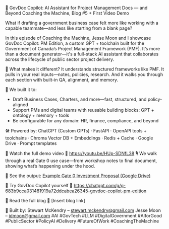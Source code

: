🚀 GovDoc Copilot: AI Assistant for Project Management Docs — and Beyond
Coaching the Machine, Blog #5 + First Video Demo

What if drafting a government business case felt more like working with a capable teammate—and less like starting from a blank page?

In this episode of Coaching the Machine, Jesse Moon and I showcase GovDoc Copilot: PM Edition, a custom GPT + toolchain built for the Government of Canada’s Project Management Framework (PMF). It’s more than a document generator—it's a full-stack AI assistant that collaborates across the lifecycle of public sector project delivery.

🧠 What makes it different?
It understands structured frameworks like PMF. It pulls in your real inputs—notes, policies, research. And it walks you through each section with built-in QA, alignment, and memory.

🎯 We built it to:
- Draft Business Cases, Charters, and more—fast, structured, and policy-aligned
- Support PMs and digital teams with reusable building blocks: GPT + ontology + memory + tools
- Be configurable for any domain: HR, finance, compliance, and beyond

🛠 Powered by:
ChatGPT (Custom GPTs) · FastAPI · OpenAPI tools + toolchains · Chroma Vector DB + Embeddings · Redis + Cache · Google Drive · Prompt templates

🎥 Watch the full demo video
🔗 https://youtu.be/HUp-SDNfL38
🎙️ We walk through a real Gate 0 use case—from workshop notes to final document, showing what’s happening under the hood.

📄 See the output: [Example Gate 0 Investment Proposal (Google Drive)](https://drive.google.com/file/d/1P14uBmAlWMHiGShhVsnhsskhPp4moIpQ/view?usp=share_link)

🧪 Try GovDoc Copilot yourself
🔗 https://chatgpt.com/g/g-683b9cca031481919a72ddcabea26345-govdoc-copilot-pm-edition

📘 Read the full blog
🔗 [Insert blog link]

👥 Built by:
Stewart McKendry – stewart.mckendry@gmail.com
Jesse Moon – jdmoon@gmail.com
#AI #GovTech #LLM #DigitalGovernment #AIforGood #PublicSector #PolicyAI #Delivery #FutureOfWork #CoachingTheMachine